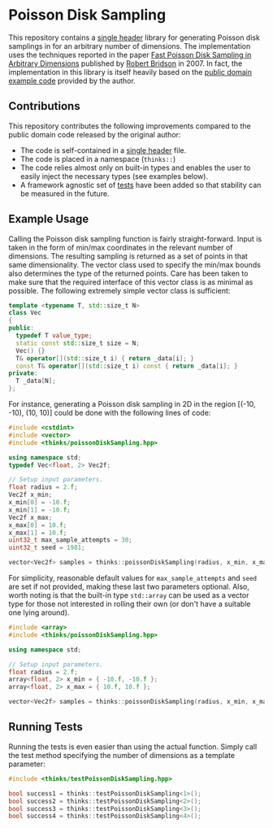 # Poisson Disk Sampling

This repository contains a [single header](https://github.com/thinks/poisson-disk-sampling/blob/master/include/thinks/poissonDiskSampling.hpp) library for generating Poisson disk samplings in for an arbitrary number of dimensions. The implementation uses the techniques reported in the paper [Fast Poisson Disk Sampling in Arbitrary Dimensions](http://www.cs.ubc.ca/~rbridson/docs/bridson-siggraph07-poissondisk.pdf) published by [Robert Bridson](http://www.cs.ubc.ca/~rbridson/) in 2007. In fact, the implementation in this library is itself heavily based on the [public domain example code](http://www.cs.ubc.ca/~rbridson/download/curlnoise.tar.gz) provided by the author.  

## Contributions

This repository contributes the following improvements compared to the public domain code released by the original author:
* The code is self-contained in a [single header](https://github.com/thinks/poisson-disk-sampling/blob/master/include/thinks/poissonDiskSampling.hpp) file.
* The code is placed in a namespace (```thinks::```)
* The code relies almost only on built-in types and enables the user to easily inject the necessary types (see examples below).
* A framework agnostic set of [tests](https://github.com/thinks/poisson-disk-sampling/blob/master/test/include/thinks/testPoissonDiskSampling.hpp) have been added so that stability can be measured in the future.

## Example Usage

Calling the Poisson disk sampling function is fairly straight-forward. Input is taken in the form of min/max coordinates in the relevant number of dimensions. The resulting sampling is returned as a set of points in that same dimensionality. The vector class used to specify the min/max bounds also determines the type of the returned points. Care has been taken to make sure that the required interface of this vector class is as minimal as possible. The following extremely simple vector class is sufficient:
```C++
template <typename T, std::size_t N>
class Vec
{
public:
  typedef T value_type;
  static const std::size_t size = N;
  Vec() {}
  T& operator[](std::size_t i) { return _data[i]; }
  const T& operator[](std::size_t i) const { return _data[i]; }
private:
  T _data[N];
};
```

For instance, generating a Poisson disk sampling in 2D in the region [(-10, -10), (10, 10)] could be done with the following lines of code:
```C++
#include <cstdint>
#include <vector>
#include <thinks/poissonDiskSampling.hpp>

using namespace std;
typedef Vec<float, 2> Vec2f;

// Setup input parameters.
float radius = 2.f;
Vec2f x_min;
x_min[0] = -10.f;
x_min[1] = -10.f;
Vec2f x_max;
x_max[0] = 10.f;
x_max[1] = 10.f;
uint32_t max_sample_attempts = 30;
uint32_t seed = 1981;

vector<Vec2f> samples = thinks::poissonDiskSampling(radius, x_min, x_max, max_sample_attempts, seed);
```
For simplicity, reasonable default values for ```max_sample_attempts``` and ```seed``` are set if not provided, making these last two parameters optional. Also, worth noting is that the built-in type ```std::array``` can be used as a vector type for those not interested in rolling their own (or don't have a suitable one lying around).
```C++
#include <array>
#include <thinks/poissonDiskSampling.hpp>

using namespace std;

// Setup input parameters.
float radius = 2.f;
array<float, 2> x_min = { -10.f, -10.f };
array<float, 2> x_max = { 10.f, 10.f };

vector<Vec2f> samples = thinks::poissonDiskSampling(radius, x_min, x_max);
```

## Running Tests

Running the tests is even easier than using the actual function. Simply call the test method specifying the number of dimensions as a template parameter:
```C++
#include <thinks/testPoissonDiskSampling.hpp>

bool success1 = thinks::testPoissonDiskSampling<1>();
bool success2 = thinks::testPoissonDiskSampling<2>();
bool success3 = thinks::testPoissonDiskSampling<3>();
bool success4 = thinks::testPoissonDiskSampling<4>();
```

